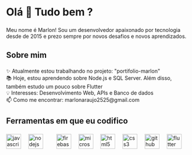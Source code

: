 <h1 align="left">Olá 👋 Tudo bem ?</h1>

###

<p align="left">Meu nome é Marlon! Sou um desenvolvedor apaixonado por tecnologia desde de 2015 e prezo sempre por novos desafios e novos aprendizados.</p>

###

<h2 align="left">Sobre mim</h2>

###

<p align="left">✨ Atualmente estou trabalhando no projeto: "portifolio-marlon"<br>📚 Hoje, estou aprendendo sobre Node.js e SQL Server. Além disso, também estudo um pouco sobre Flutter<br>💡 Interesses: Desenvolvimento Web, APIs e Banco de dados<br>📫 Como me encontrar: marlonaraujo2525@gmail.com</p>

###

<h2 align="left">Ferramentas em que eu codifico</h2>

###

<div align="left">
  <img src="https://cdn.jsdelivr.net/gh/devicons/devicon/icons/javascript/javascript-original.svg" height="40" alt="javascript logo"  />
  <img width="12" />
  <img src="https://cdn.jsdelivr.net/gh/devicons/devicon/icons/nodejs/nodejs-original.svg" height="40" alt="nodejs logo"  />
  <img width="12" />
  <img width="12" />
  <img src="https://cdn.jsdelivr.net/gh/devicons/devicon/icons/firebase/firebase-plain.svg" height="40" alt="firebase logo"  />
  <img width="12" />
  <img src="https://cdn.jsdelivr.net/gh/devicons/devicon/icons/microsoftsqlserver/microsoftsqlserver-plain.svg" height="40" alt="microsoftsqlserver logo"  />
  <img width="12" />
  <img src="https://cdn.jsdelivr.net/gh/devicons/devicon/icons/html5/html5-original.svg" height="40" alt="html5 logo"  />
  <img width="12" />
  <img src="https://cdn.jsdelivr.net/gh/devicons/devicon/icons/css3/css3-original.svg" height="40" alt="css3 logo"  />
  <img width="12" />
  <img src="https://cdn.jsdelivr.net/gh/devicons/devicon/icons/github/github-original.svg" height="40" alt="github logo"  />
  <img width="12" />
  <img src="https://cdn.jsdelivr.net/gh/devicons/devicon/icons/flutter/flutter-original.svg" height="40" alt="flutter logo"  />
</div>

###
